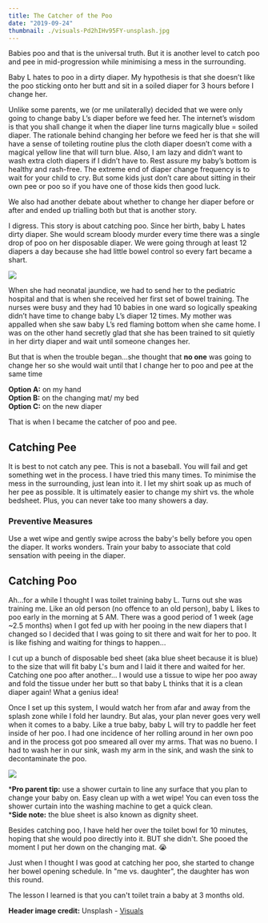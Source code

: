 ```yaml
---
title: The Catcher of the Poo
date: "2019-09-24"
thumbnail: ./visuals-Pd2hIHv95FY-unsplash.jpg
---
```

Babies poo and that is the universal truth. But it is another level to catch poo and pee in mid-progression while minimising a mess in the surrounding.

Baby L hates to poo in a dirty diaper. My hypothesis is that she doesn’t like the poo sticking onto her butt and sit in a soiled diaper for 3 hours before I change her.

Unlike some parents, we (or me unilaterally) decided that we were only going to change baby L’s diaper before we feed her. The internet’s wisdom is that you shall change it when the diaper line turns magically blue = soiled diaper. The rationale behind changing her before we feed her is that she will have a sense of toileting routine plus the cloth diaper doesn’t come with a magical yellow line that will turn blue. Also, I am lazy and didn’t want to wash extra cloth diapers if I didn’t have to. Rest assure my baby’s bottom is healthy and rash-free. The extreme end of diaper change frequency is to wait for your child to cry. But some kids just don’t care about sitting in their own pee or poo so if you have one of those kids then good luck. 

We also had another debate about whether to change her diaper before or after and ended up trialling both but that is another story.

I digress. This story is about catching poo. Since her birth, baby L hates dirty diaper. She would scream bloody murder every time there was a single drop of poo on her disposable diaper. We were going through at least 12 diapers a day because she had little bowel control so every fart became a shart.

![](https://images.unsplash.com/photo-1556228149-d8f523f77b5a?ixlib=rb-1.2.1&amp;ixid=eyJhcHBfaWQiOjEyMDd9&amp;auto=format&amp;fit=crop&amp;w=668&amp;q=80)

When she had neonatal jaundice, we had to send her to the pediatric hospital and that is when she received her first set of bowel training. The nurses were busy and they had 10 babies in one ward so logically speaking didn’t have time to change baby L’s diaper 12 times. My mother was appalled when she saw baby L’s red flaming bottom when she came home. I was on the other hand secretly glad that she has been trained to sit quietly in her dirty diaper and wait until someone changes her.


But that is when the trouble began...she thought that **no one** was going to change her so she would wait until that I change her to poo and pee at the same time

**Option A:** on my hand  
**Option B:** on the changing mat/ my bed  
**Option C:** on the new diaper

That is when I became the catcher of poo and pee.

## Catching Pee

It is best to not catch any pee. This is not a baseball. You will fail and get something wet in the process. I have tried this many times. To minimise the mess in the surrounding, just lean into it. I let my shirt soak up as much of her pee as possible. It is ultimately easier to change my shirt vs. the whole bedsheet.  Plus, you can never take too many showers a day. 

### Preventive Measures

Use a wet wipe and gently swipe across the baby's belly before you open the diaper. It works wonders. Train your baby to associate that cold sensation with peeing in the diaper. 


## Catching Poo

Ah...for a while I thought I was toilet training baby L. Turns out she was training me. Like an old person (no offence to an old person), baby L likes to poo early in the morning at 5 AM. There was a good period of 1 week (age ~2.5 months) when I got fed up with her pooing in the new diapers that I changed so I decided that I was going to sit there and wait for her to poo. It is like fishing and waiting for things to happen...

I cut up a bunch of disposable bed sheet (aka blue sheet because it is blue) to the size that will fit baby L's bum and I laid it there and waited for her. Catching one poo after another... I would use a tissue to wipe her poo away and fold the tissue under her butt so that baby L thinks that it is a clean diaper again! What a genius idea! 

Once I set up this system, I would watch her from afar and away from the splash zone while I fold her laundry. But alas, your plan never goes very well when it comes to a baby.  Like a true baby, baby L will try to paddle her feet inside of her poo. I had one incidence of her rolling around in her own poo and in the process got poo smeared all over my arms. That was no bueno. I had to wash her in our sink, wash my arm in the sink, and wash the sink to decontaminate the poo. 

![](https://www.ikea.com/PIAimages/0659703_PE710905_S5.JPG?f=xl)


***Pro parent tip:** use a shower curtain to line any surface that you plan to change your baby on. Easy clean up with a wet wipe! You can even toss the shower curtain into the washing machine to get a quick clean.  
***Side note:** the blue sheet is also known as dignity sheet. 

Besides catching poo, I have held her over the toilet bowl for 10 minutes, hoping that she would poo directly into it. BUT she didn't. She pooed the moment I put her down on the changing mat. 😭

Just when I thought I was good at catching her poo, she started to change her bowel opening schedule. In "me vs. daughter", the daughter has won this round. 

The lesson I learned is that you can't toilet train a baby at 3 months old. 

**Header image credit:** Unsplash - [Visuals](https://unsplash.com/photos/Pd2hIHv95FY)